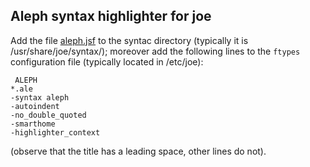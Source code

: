 ## Aleph syntax highlighter for joe

Add the file [aleph.jsf](aleph.jsf) to the syntac directory (typically it is /usr/share/joe/syntax/); moreover add the
following lines to the `ftypes` configuration file (typically located in /etc/joe):

     ALEPH
    *.ale
    -syntax aleph
    -autoindent
    -no_double_quoted
    -smarthome
    -highlighter_context

(observe that the title has a leading space, other lines do not).

